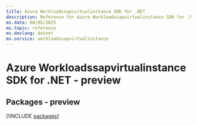 ```yaml
---
title: Azure Workloadssapvirtualinstance SDK for .NET
description: Reference for Azure Workloadssapvirtualinstance SDK for .NET
ms.date: 08/05/2025
ms.topic: reference
ms.devlang: dotnet
ms.service: workloadssapvirtualinstance
---
```

# Azure Workloadssapvirtualinstance SDK for .NET - preview
## Packages - preview
[!INCLUDE [packages](workloadssapvirtualinstance-index.md)]